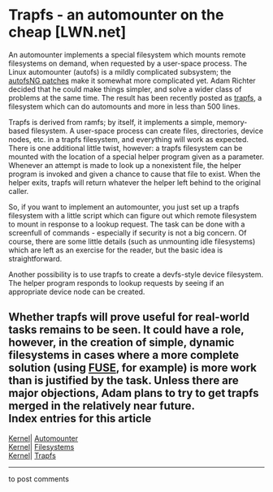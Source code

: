 # Trapfs - an automounter on the cheap [LWN.net]

An automounter implements a special filesystem which mounts remote filesystems on demand, when requested by a user-space process. The Linux automounter (autofs) is a mildly complicated subsystem; the [autofsNG patches](/Articles/108025/) make it somewhat more complicated yet. Adam Richter decided that he could make things simpler, and solve a wider class of problems at the same time. The result has been recently posted as [trapfs](/Articles/109398/), a filesystem which can do automounts and more in less than 500 lines. 

Trapfs is derived from ramfs; by itself, it implements a simple, memory-based filesystem. A user-space process can create files, directories, device nodes, etc. in a trapfs filesystem, and everything will work as expected. There is one additional little twist, however: a trapfs filesystem can be mounted with the location of a special helper program given as a parameter. Whenever an attempt is made to look up a nonexistent file, the helper program is invoked and given a chance to cause that file to exist. When the helper exits, trapfs will return whatever the helper left behind to the original caller. 

So, if you want to implement an automounter, you just set up a trapfs filesystem with a little script which can figure out which remote filesystem to mount in response to a lookup request. The task can be done with a screenfull of commands - especially if security is not a big concern. Of course, there are some little details (such as unmounting idle filesystems) which are left as an exercise for the reader, but the basic idea is straightforward. 

Another possibility is to use trapfs to create a devfs-style device filesystem. The helper program responds to lookup requests by seeing if an appropriate device node can be created. 

Whether trapfs will prove useful for real-world tasks remains to be seen. It could have a role, however, in the creation of simple, dynamic filesystems in cases where a more complete solution (using [FUSE](/Articles/68104/), for example) is more work than is justified by the task. Unless there are major objections, Adam plans to try to get trapfs merged in the relatively near future.  
Index entries for this article  
---  
[Kernel](/Kernel/Index)| [Automounter](/Kernel/Index#Automounter)  
[Kernel](/Kernel/Index)| [Filesystems](/Kernel/Index#Filesystems)  
[Kernel](/Kernel/Index)| [Trapfs](/Kernel/Index#Trapfs)  
  


* * *

to post comments 
